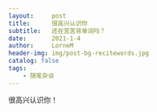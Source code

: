 ```yaml
---
layout:     post
title:      很高兴认识你
subtitle:   还在苦苦背单词吗？
date:       2021-1-4
author:     LorneM
header-img: img/post-bg-recitewords.jpg
catalog: false
tags:
    - 随笔杂谈
---
```



很高兴认识你！
